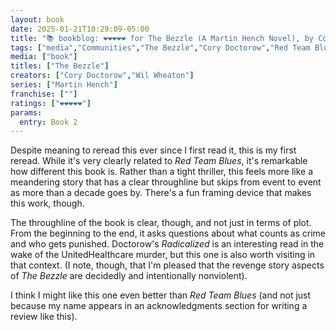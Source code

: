 ```yaml
---
layout: book
date: 2025-01-21T10:29:09-05:00
title: "📚 bookblog: ❤️❤️❤️❤️❤️ for The Bezzle (A Martin Hench Novel), by Cory Doctorow"
tags: ["media","Communities","The Bezzle","Cory Doctorow","Red Team Blues","Radicalized (collection)","Radicalized"]
media: ["book"]
titles: ["The Bezzle"]
creators: ["Cory Doctorow","Wil Wheaton"]
series: ["Martin Hench"]
franchise: [""]
ratings: ["❤️❤️❤️❤️❤️"]
params:
  entry: Book 2
---
```


Despite meaning to reread this ever since I first read it, this is my first reread. While it's very clearly related to *Red Team Blues*, it's remarkable how different this book is. Rather than a tight thriller, this feels more like a meandering story that has a clear throughline but skips from event to event as more than a decade goes by. There's a fun framing device that makes this work, though.

The throughline of the book is clear, though, and not just in terms of plot. From the beginning to the end, it asks questions about what counts as crime and who gets punished. Doctorow's *Radicalized* is an interesting read in the wake of the UnitedHealthcare murder, but this one is also worth visiting in that context. (I note, though, that I'm pleased that the revenge story aspects of *The Bezzle* are decidedly and intentionally nonviolent).

I think I might like this one even better than *Red Team Blues* (and not just because my name appears in an acknowledgments section for writing a review like this).
